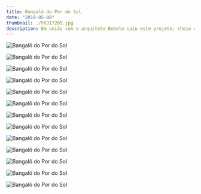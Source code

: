 ```yaml
---
title: Bangalô do Por do Sol
date: "2019-05-08"
thumbnail: ./FUJI7205.jpg
description: Em união com o arquiteto Bebeto saiu este projeto, cheio de elementos naturais como palha, corda, seixos e muita madeira, todo aberto para o jardim e a represa.
---
```


<!-- <div class="kg-card kg-image-card kg-width-full">

![Darkness](./FUJI7204.jpg)

</div> -->

![Bangalõ do Por do Sol](./FUJI7204.jpg)

![Bangalõ do Por do Sol](./FUJI7208.jpg)

![Bangalõ do Por do Sol](./FUJI7214.jpg)

![Bangalõ do Por do Sol](./FUJI7223.jpg)

![Bangalõ do Por do Sol](./FUJI7236.jpg)

![Bangalõ do Por do Sol](./FUJI7240.jpg)

![Bangalõ do Por do Sol](./FUJI7248.jpg)

![Bangalõ do Por do Sol](./FUJI7250.jpg)

![Bangalõ do Por do Sol](./FUJI7280.jpg)

![Bangalõ do Por do Sol](./FUJI7281.jpg)

![Bangalõ do Por do Sol](./FUJI7286.jpg)

![Bangalõ do Por do Sol](./FUJI9189.jpg)

![Bangalõ do Por do Sol](./FUJI7260.jpg)
